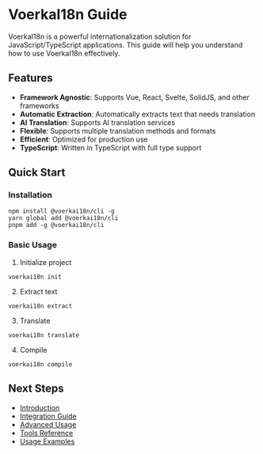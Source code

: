 
# VoerkaI18n Guide

VoerkaI18n is a powerful internationalization solution for JavaScript/TypeScript applications. This guide will help you understand how to use VoerkaI18n effectively.

## Features

- **Framework Agnostic**: Supports Vue, React, Svelte, SolidJS, and other frameworks
- **Automatic Extraction**: Automatically extracts text that needs translation
- **AI Translation**: Supports AI translation services
- **Flexible**: Supports multiple translation methods and formats
- **Efficient**: Optimized for production use
- **TypeScript**: Written in TypeScript with full type support

## Quick Start

### Installation

```shell
npm install @voerkai18n/cli -g
yarn global add @voerkai18n/cli
pnpm add -g @voerkai18n/cli
```

### Basic Usage

1. Initialize project
```shell
voerkai18n init
```

2. Extract text
```shell
voerkai18n extract
```

3. Translate
```shell
voerkai18n translate
```

4. Compile
```shell
voerkai18n compile
```

## Next Steps

- [Introduction](./intro/index.md)
- [Integration Guide](./integration/index.md)
- [Advanced Usage](./advanced/index.md)
- [Tools Reference](./tools/index.md)
- [Usage Examples](./use/index.md)
